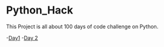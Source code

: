 # Python_Hack

This Project is all about 100 days of code challenge on Python. 


-[Day1](Band_name_Generator.py)
-[Day 2](Tip_Calculator.py)
